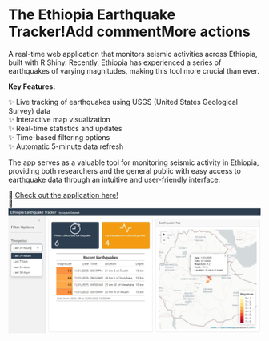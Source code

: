 # The Ethiopia Earthquake Tracker!Add commentMore actions
A real-time web application that monitors seismic activities across Ethiopia, built with R Shiny. Recently, Ethiopia has experienced a series of earthquakes of varying magnitudes, making this tool more crucial than ever.

**Key Features:**

✨ Live tracking of earthquakes using USGS (United States Geological Survey) data  
✨ Interactive map visualization  
✨ Real-time statistics and updates  
✨ Time-based filtering options  
✨ Automatic 5-minute data refresh  

The app serves as a valuable tool for monitoring seismic activity in Ethiopia, providing both researchers and the general public with easy access to earthquake data through an intuitive and user-friendly interface.

🔗 [Check out the application here!](https://0194598d-2226-dd34-14a9-412189b7b1dc.share.connect.posit.cloud/)  
📸 ![Ethiopia Earthquake Tracker App](img/eth-eartquake-tracker.jpg)